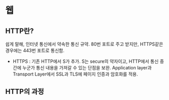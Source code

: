 # 웹

## HTTP란?
  쉽게 말해, 인터넷 통신에서 약속한 통신 규약. 80번 포트로 주고 받지만, HTTPS같은 경우에는 443번 포트로 통신함. 

 * HTTPS : 기존 HTTP에서 S가 추가. S는 secure의 약자이고, HTTP에서 통신 중간에 누군가 통신 내용을 가져갈 수 있는 단점을 보완. Application layer과 Transport Layer에서 SSL과 TLS에 페이지 인증과 암호화를 적용.

## HTTP의 과정
